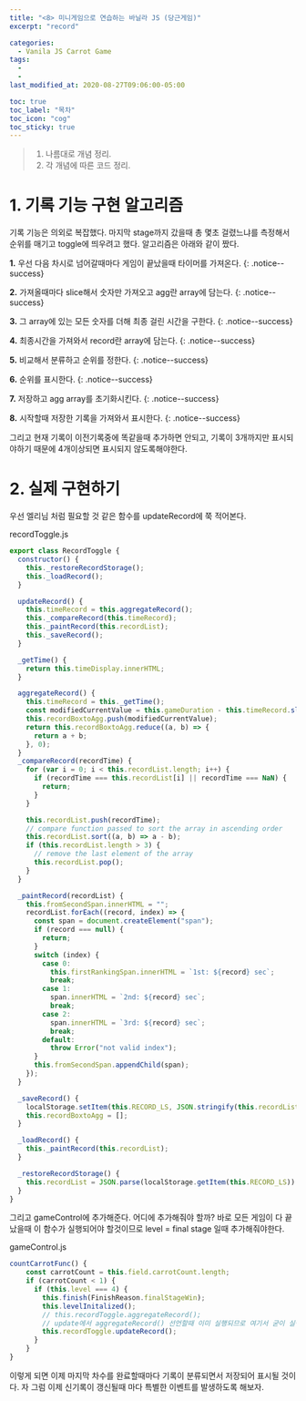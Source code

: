 ```yaml
---
title: "<8> 미니게임으로 연습하는 바닐라 JS (당근게임)"
excerpt: "record"

categories:
  - Vanila JS Carrot Game
tags:
  -
  -
last_modified_at: 2020-08-27T09:06:00-05:00

toc: true
toc_label: "목차"
toc_icon: "cog"
toc_sticky: true
---
```


> 1. 나름대로 개념 정리.
> 2. 각 개념에 따른 코드 정리.

# 1. 기록 기능 구현 알고리즘

기록 기능은 의외로 복잡했다. 마지막 stage까지 갔을때 총 몇초 걸렸느냐를 측정해서 순위를 매기고 toggle에 띄우려고 했다.
알고리즘은 아래와 같이 짰다.

**1.** 우선 다음 차시로 넘어갈때마다 게임이 끝났을때 타이머를 가져온다.
{: .notice--success}

**2.** 가져올때마다 slice해서 숫자만 가져오고 agg란 array에 담는다.
{: .notice--success}

**3.** 그 array에 있는 모든 숫자를 더해 최종 걸린 시간을 구한다.
{: .notice--success}

**4.** 최종시간을 가져와서 record란 array에 담는다.
{: .notice--success}

**5.** 비교해서 분류하고 순위를 정한다.
{: .notice--success}

**6.** 순위를 표시한다.
{: .notice--success}

**7.** 저장하고 agg array를 초기화시킨다.
{: .notice--success}

**8.** 시작할때 저장한 기록을 가져와서 표시한다.
{: .notice--success}

그리고 현재 기록이 이전기록중에 똑같을때 추가하면 안되고, 기록이 3개까지만 표시되야하기 때문에 4개이상되면 표시되지 않도록해야한다.

# 2. 실제 구현하기

우선 엘리님 처럼 필요할 것 같은 함수를 updateRecord에 쭉 적어본다.

recordToggle.js

```javascript
export class RecordToggle {
  constructor() {
    this._restoreRecordStorage();
    this._loadRecord();
  }

  updateRecord() {
    this.timeRecord = this.aggregateRecord();
    this._compareRecord(this.timeRecord);
    this._paintRecord(this.recordList);
    this._saveRecord();
  }

  _getTime() {
    return this.timeDisplay.innerHTML;
  }

  aggregateRecord() {
    this.timeRecord = this._getTime();
    const modifiedCurrentValue = this.gameDuration - this.timeRecord.slice(-2);
    this.recordBoxtoAgg.push(modifiedCurrentValue);
    return this.recordBoxtoAgg.reduce((a, b) => {
      return a + b;
    }, 0);
  }
  _compareRecord(recordTime) {
    for (var i = 0; i < this.recordList.length; i++) {
      if (recordTime === this.recordList[i] || recordTime === NaN) {
        return;
      }
    }

    this.recordList.push(recordTime);
    // compare function passed to sort the array in ascending order
    this.recordList.sort((a, b) => a - b);
    if (this.recordList.length > 3) {
      // remove the last element of the array
      this.recordList.pop();
    }
  }

  _paintRecord(recordList) {
    this.fromSecondSpan.innerHTML = "";
    recordList.forEach((record, index) => {
      const span = document.createElement("span");
      if (record === null) {
        return;
      }
      switch (index) {
        case 0:
          this.firstRankingSpan.innerHTML = `1st: ${record} sec`;
          break;
        case 1:
          span.innerHTML = `2nd: ${record} sec`;
          break;
        case 2:
          span.innerHTML = `3rd: ${record} sec`;
          break;
        default:
          throw Error("not valid index");
      }
      this.fromSecondSpan.appendChild(span);
    });
  }

  _saveRecord() {
    localStorage.setItem(this.RECORD_LS, JSON.stringify(this.recordList));
    this.recordBoxtoAgg = [];
  }

  _loadRecord() {
    this._paintRecord(this.recordList);
  }

  _restoreRecordStorage() {
    this.recordList = JSON.parse(localStorage.getItem(this.RECORD_LS)) || [];
  }
}
```

그리고 gameControl에 추가해준다. 어디에 추가해줘야 할까? 바로 모든 게임이 다 끝났을때 이 함수가 실행되어야 할것이므로 level = final stage 일때 추가해줘야한다.

gameControl.js

```javascript
countCarrotFunc() {
    const carrotCount = this.field.carrotCount.length;
    if (carrotCount < 1) {
      if (this.level === 4) {
        this.finish(FinishReason.finalStageWin);
        this.levelInitalized();
        // this.recordToggle.aggregateRecord();
        // update에서 aggregateRecord() 선언할때 이미 실행되므로 여기서 굳이 실행할 필요없음
        this.recordToggle.updateRecord();
      }
    }
}
```

이렇게 되면 이제 마지막 차수를 완료할때마다 기록이 분류되면서 저장되어 표시될 것이다. 자 그럼 이제 신기록이 갱신될때 마다 특별한 이벤트를 발생하도록 해보자.

